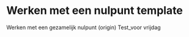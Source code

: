 Werken met een nulpunt template
===============================

Werken met een gezamelijk nulpunt (origin)
Test_voor vrijdag
